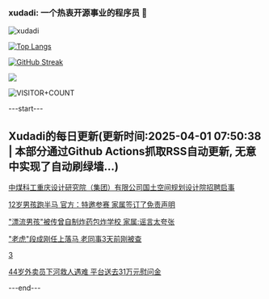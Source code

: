 ### xudadi: 一个热衷开源事业的程序员 👋

![xudadi](https://github-readme-stats-git-masterorgs-github-readme-stats-team.vercel.app/api?username=xudadi)

[![Top Langs](https://github-readme-stats.vercel.app/api/top-langs/?username=xudadi)](https://github.com/anuraghazra/github-readme-stats)

[![GitHub Streak](https://streak-stats.demolab.com?user=xudadi&locale=zh_Hans)](https://git.io/streak-stats)

![](https://raw.githubusercontent.com/xudadi/xudadi/main/assets/github-contribution-grid-snake.svg)

![VISITOR+COUNT](https://komarev.com/ghpvc/?username=xudadi&label=VISITOR+COUNT)


---start---

## Xudadi的每日更新(更新时间:2025-04-01 07:50:38 | 本部分通过Github Actions抓取RSS自动更新, 无意中实现了自动刷绿墙...)

[中煤科工重庆设计研究院（集团）有限公司国土空间规划设计院招聘启事](https://www.gongkaoleida.com/article/2341810)

[12岁男孩跑半马 官方：特邀参赛 家属签订了免责声明](https://m.163.com/news/article/JRVQAFDT055040N3.html)

["漂流男孩"被传曾自制炸药包炸学校 家属:谣言太夸张](https://m.163.com/news/article/JRVUUPCV0514D3UH.html)

["老虎"段成刚任上落马 老同事3天前刚被查](https://m.163.com/news/article/JRVOMTR80530JPVV.html)

[3](https://m.163.com/touch/news/sub/domestic)

[44岁外卖员下河救人遇难 平台送去31万元慰问金](https://m.163.com/news/article/JRVT46EJ051492T3.html)

---end---
